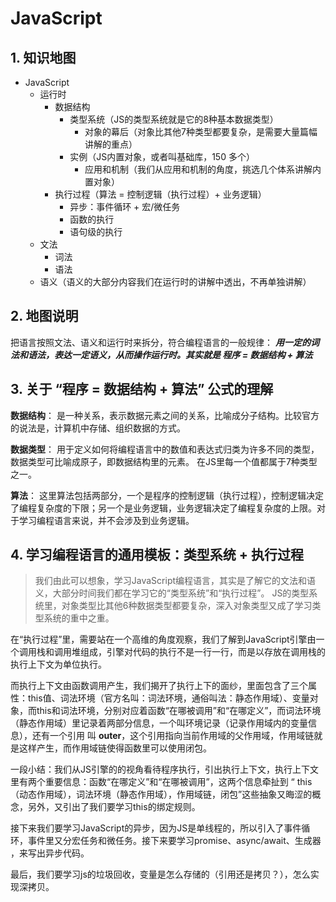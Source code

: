 # JavaScript 

## 1. 知识地图
- JavaScript
  - 运行时
    - 数据结构
      - 类型系统（JS的类型系统就是它的8种基本数据类型）
        - 对象的幕后（对象比其他7种类型都要复杂，是需要大量篇幅讲解的重点）
      - 实例（JS内置对象，或者叫基础库，150 多个）
        - 应用和机制（我们从应用和机制的角度，挑选几个体系讲解内置对象）
    - 执行过程（算法 = 控制逻辑（执行过程）+ 业务逻辑）
        - 异步：事件循环 + 宏/微任务
        - 函数的执行
        - 语句级的执行
  - 文法
    - 词法
    - 语法
  - 语义（语义的大部分内容我们在运行时的讲解中透出，不再单独讲解）

## 2. 地图说明
把语言按照文法、语义和运行时来拆分，符合编程语言的一般规律：
***用一定的词法和语法，表达一定语义，从而操作运行时。其实就是 程序 = 数据结构 + 算法***

## 3. 关于 “程序 = 数据结构 + 算法” 公式的理解
**数据结构**： 
是一种关系，表示数据元素之间的关系，比喻成分子结构。比较官方的说法是，计算机中存储、组织数据的方式。

**数据类型**：
用于定义如何将编程语言中的数值和表达式归类为许多不同的类型，数据类型可比喻成原子，即数据结构里的元素。 在JS里每一个值都属于7种类型之一。

**算法**： 
这里算法包括两部分，一个是程序的控制逻辑（执行过程），控制逻辑决定了编程复杂度的下限；另一个是业务逻辑，业务逻辑决定了编程复杂度的上限。对于学习编程语言来说，并不会涉及到业务逻辑。

## 4. 学习编程语言的通用模板：类型系统 + 执行过程
> 我们由此可以想象，学习JavaScript编程语言，其实是了解它的文法和语义，大部分时间我们都在学习它的“类型系统”和“执行过程”。
JS的类型系统里，对象类型比其他6种数据类型都要复杂，深入对象类型又成了学习类型系统的重中之重。

在“执行过程”里，需要站在一个高维的角度观察，我们了解到JavaScript引擎由一个调用栈和调用堆组成，引擎对代码的执行不是一行一行，而是以存放在调用栈的执行上下文为单位执行。

而执行上下文由函数调用产生，我们揭开了执行上下的面纱，里面包含了三个属性：this值、词法环境（官方名叫：词法环境，通俗叫法：静态作用域）、变量对象，而this和词法环境，分别对应着函数“在哪被调用”和“在哪定义”，而词法环境（静态作用域）里记录着两部分信息，一个叫环境记录（记录作用域内的变量信息），还有一个引用 叫 __outer__，这个引用指向当前作用域的父作用域，作用域链就是这样产生，而作用域链使得函数里可以使用闭包。

一段小结：我们从JS引擎的的视角看待程序执行，引出执行上下文，执行上下文里有两个重要信息：函数“在哪定义”和“在哪被调用”，这两个信息牵扯到 “ this（动态作用域），词法环境（静态作用域），作用域链，闭包”这些抽象又晦涩的概念，另外，又引出了我们要学习this的绑定规则。

接下来我们要学习JavaScript的异步，因为JS是单线程的，所以引入了事件循环，事件里又分宏任务和微任务。接下来要学习promise、async/await、生成器 ，来写出异步代码。

最后，我们要学习js的垃圾回收，变量是怎么存储的（引用还是拷贝？），怎么实现深拷贝。


